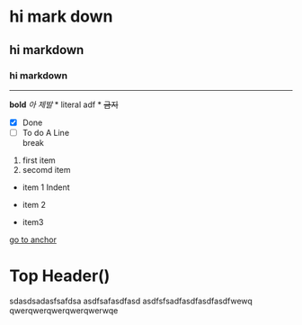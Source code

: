 # hi mark down
## hi markdown
### hi markdown
___
**bold** _아 제발_
\* literal adf \*
~~금지~~
- [x] Done
- [ ] To do
A
Line    
break
1. first item
2. secomd item
* item 1
 Indent
- item 2
 + item3

 <a id="anchor"></a>
 [go to anchor](#anchor)

 # Top Header()
sdasdsadasfsafdsa
asdfsafasdfasd
asdfsfsadfasdfasdfasdfwewq
qwerqwerqwerqwerqwerwqe